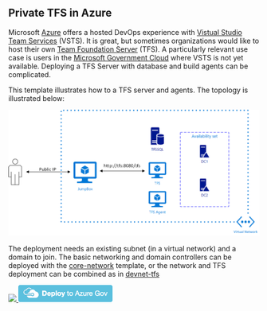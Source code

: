 Private TFS in Azure
---------------------------

Microsoft [Azure](https://azure.microsoft.com/en-us/) offers a hosted DevOps experience with [Vistual Studio Team Services](https://www.visualstudio.com/team-services/) (VSTS). It is great, but sometimes organizations would like to host their own [Team Foundation Server](https://www.visualstudio.com/tfs/) (TFS). A particularly relevant use case is users in the [Microsoft Government Cloud](https://azure.microsoft.com/en-us/overview/clouds/government/) where VSTS is not yet available. Deploying a TFS Server with database and build agents can be complicated. 

This template illustrates how to a TFS server and agents. The topology is illustrated below:

![Private DevOps](../devnet-tfs/private_devops.png)

The deployment needs an existing subnet (in a virtual network) and a domain to join. The basic networking and domain controllers can be deployed with the [core-network](../core-network) template, or the network and TFS deployment can be combined as in [devnet-tfs](../devnet-tfs)

<a href="https://transmogrify.azurewebsites.net/tfs/azuredeploy.json" target="_blank">
    <img src="http://azuredeploy.net/deploybutton.png"/>
</a>

<a href="https://transmogrify.azurewebsites.net/tfs/azuredeploy.json?environment=gov" target="_blank">
<img src="https://raw.githubusercontent.com/Azure/azure-quickstart-templates/master/1-CONTRIBUTION-GUIDE/images/deploytoazuregov.png"
</a>
